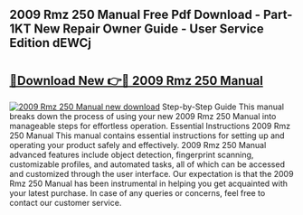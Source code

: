 ## 2009 Rmz 250 Manual Free Pdf Download - Part-1KT New Repair Owner Guide - User Service Edition dEWCj

# <h2><a href="http://bc72027.oget.top/?id=2009+Rmz+250+Manual">🔗Download New 👉🔴 2009 Rmz 250 Manual</a></h2>

[![2009 Rmz 250 Manual new download](https://i.imgur.com/5g1atiW.png)](http://bc72027.oget.top/?id=2009+Rmz+250+Manual)
Step-by-Step Guide This manual breaks down the process of using your new 2009 Rmz 250 Manual into manageable steps for effortless operation. Essential Instructions 2009 Rmz 250 Manual This manual contains essential instructions for setting up and operating your product safely and effectively. 2009 Rmz 250 Manual advanced features include object detection, fingerprint scanning, customizable profiles, and automated tasks, all of which can be accessed and customized through the user interface. Our expectation is that the 2009 Rmz 250 Manual has been instrumental in helping you get acquainted with your latest purchase. In case of any queries or concerns, feel free to contact our customer service.
